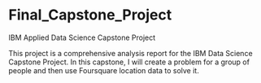 # Final_Capstone_Project
IBM Applied Data Science Capstone Project

This project is a comprehensive analysis report for the IBM Data Science Capstone Project. In this capstone, I will create a problem for a group of people and then use Foursquare location data to solve it.
